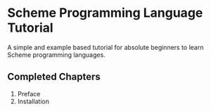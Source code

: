 # Scheme Programming Language Tutorial

A simple and example based tutorial for absolute beginners to learn
Scheme programming languages.


Completed Chapters
------------------
1. Preface
2. Installation

